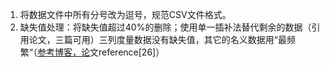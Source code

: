 ﻿1.	将数据文件中所有分号改为逗号，规范CSV文件格式。
2.	缺失值处理：将缺失值超过40%的删除；使用单一插补法替代剩余的数据（引用论文，三篇可用）三列度量数据没有缺失值，其它的名义数据用“最频繁“（[参考博客，论](https://www.baidu.com/?tn=68018901_4_oem_dg)文reference[26]）

